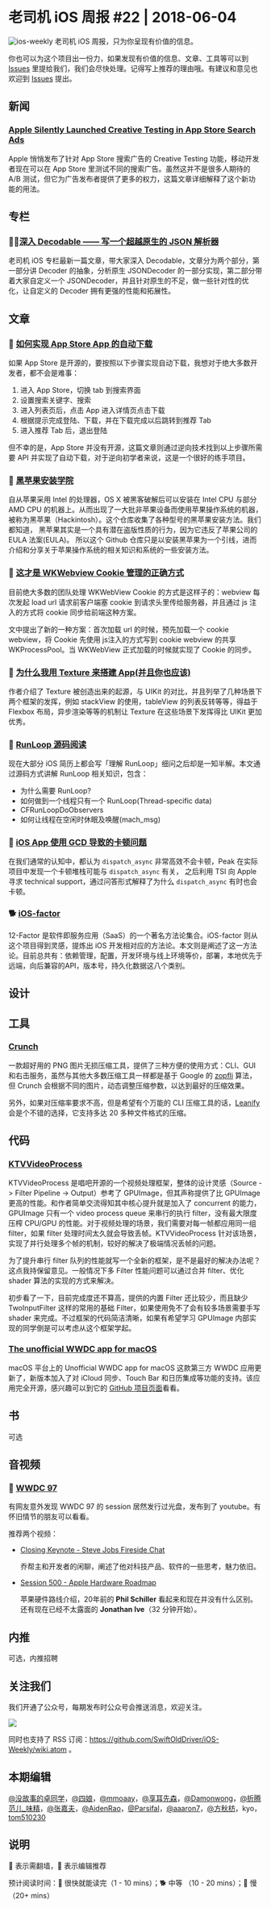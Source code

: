 # 老司机 iOS 周报 #22 | 2018-06-04

![ios-weekly](../assets/ios-weekly.png)
老司机 iOS 周报，只为你呈现有价值的信息。

你也可以为这个项目出一份力，如果发现有价值的信息、文章、工具等可以到 [Issues](https://github.com/SwiftOldDriver/iOS-Weekly/issues) 里提给我们，我们会尽快处理。记得写上推荐的理由哦。有建议和意见也欢迎到 [Issues](https://github.com/SwiftOldDriver/iOS-Weekly/issues) 提出。

## 新闻

### [Apple Silently Launched Creative Testing in App Store Search Ads](https://asostack.com/apple-secretly-launched-creative-testing-in-app-store-search-ads-761a9f7b8abb)

Apple 悄悄发布了针对 App Store 搜索广告的 Creative Testing 功能，移动开发者现在可以在 App Store 里测试不同的搜索广告。虽然这并不是很多人期待的 A/B 测试，但它为广告发布者提供了更多的权力，这篇文章详细解释了这个新功能的用法。

## 专栏

### 🌟🐢[深入 Decodable —— 写一个超越原生的 JSON 解析器](https://xiaozhuanlan.com/topic/8973560241)

老司机 iOS 专栏最新一篇文章，带大家深入 Decodable，文章分为两个部分，第一部分讲 Decoder 的抽象，分析原生 JSONDecoder 的一部分实现，第二部分带着大家自定义一个 JSONDecoder，并且针对原生的不足，做一些针对性的优化，让自定义的 Decoder 拥有更强的性能和拓展性。


## 文章

### 🐢 [如何实现 App Store App 的自动下载](https://juejin.im/post/5b0a252d51882538b63af5c3)
如果 App Store 是开源的，要按照以下步骤实现自动下载，我想对于绝大多数开发者，都不会是难事：

1. 进入 App Store，切换 tab 到搜索界面
2. 设置搜索关键字、搜索
3. 进入列表页后，点击 App 进入详情页点击下载
4. 根据提示完成登陆、下载，并在下载完成以后跳转到推荐 Tab
5. 进入推荐 Tab 后，退出登陆

但不幸的是，App Store 并没有开源，这篇文章则通过逆向技术找到以上步骤所需要 API 并实现了自动下载，对于逆向初学者来说，这是一个很好的练手项目。

### 🐎 [黑苹果安装学院](https://github.com/huangyz0918/Hackintosh-Installer-University/blob/master/README-CN.md)

自从苹果采用 Intel 的处理器，OS X 被黑客破解后可以安装在 Intel CPU 与部分 AMD CPU 的机器上。从而出现了一大批非苹果设备而使用苹果操作系统的机器，被称为黑苹果（Hackintosh）。这个仓库收集了各种型号的黑苹果安装方法。我们都知道， 黑苹果其实是一个具有潜在盗版性质的行为，因为它违反了苹果公司的 EULA 法案(EULA)。 所以这个 Github 仓库只是以安装黑苹果为一个引线，进而介绍和分享关于苹果操作系统的相关知识和系统的一些安装方法。

### 🐎 [这才是 WKWebview Cookie 管理的正确方式](https://www.jianshu.com/p/163c03ed0b5e)

目前绝大多数的团队处理 WKWebView Cookie 的方式是这样子的：webview 每次发起 load url 请求前客户端塞 cookie 到请求头里传给服务器，并且通过 js 注入的方式将 cookie 同步给前端这种方案。

文中提出了新的一种方案：首次加载 url 的时候，预先加载一个 cookie webview，将 Cookie 先使用 js注入的方式写到 cookie webview 的共享 WKProcessPool。当 WKWebView 正式加载的时候就实现了 Cookie 的同步。

### 🐎 [为什么我用 Texture 来搭建 App(并且你也应该)](https://medium.com/flawless-app-stories/why-i-build-my-apps-using-texture-and-why-you-should-too-99587c73f278)

作者介绍了 Texture 被创造出来的起源，与 UIKit 的对比，并且列举了几种场景下两个框架的发挥，例如 stackView 的使用，tableView 的列表反转等等，得益于 Flexbox 布局，异步渲染等等的机制让 Texture 在这些场景下发挥得比 UIKit 更加优秀。

### 🐢 [RunLoop 源码阅读](https://juejin.im/post/5aaa15d36fb9a028d82b7d83)

现在大部分 iOS 简历上都会写「理解 RunLoop」细问之后却是一知半解。本文通过源码方式讲解 RunLoop 相关知识，包含：
- 为什么需要 RunLoop?
- 如何做到一个线程只有一个 RunLoop(Thread-specific data)
- CFRunLoopDoObservers
- 如何让线程在空闲时休眠及唤醒(mach_msg)

### 🐢 [iOS App 使用 GCD 导致的卡顿问题](http://mrpeak.cn/blog/ios-gcd-bottleneck/)

在我们通常的认知中，都认为 `dispatch_async` 非常高效不会卡顿，Peak 在实际项目中发现一个卡顿堆栈可能与 `dispatch_async` 有关， 之后利用 TSI 向 Apple 寻求 technical support，通过问答形式解释了为什么 `dispatch_async` 有时也会卡顿。

### 🐕 [iOS-factor](https://ios-factor.com/)

12-Factor 是软件即服务应用（SaaS）的一个著名方法论集合。iOS-factor 则从这个项目得到灵感，提炼出 iOS 开发相对应的方法论。本文则是阐述了这一方法论。目前总共有：依赖管理，配置，开发环境与线上环境等价，部署，本地优先于远端，向后兼容的API，版本号，持久化数据这八个类别。

## 设计

## 工具

### [Crunch](https://github.com/chrissimpkins/Crunch)
一款超好用的 PNG 图片无损压缩工具，提供了三种方便的使用方式：CLI、GUI 和右击服务，虽然与其他大多数压缩工具一样都是基于 Google 的 [zopfli](https://github.com/google/zopfli) 算法，但 Crunch 会根据不同的图片，动态调整压缩参数，以达到最好的压缩效果。

另外，如果对压缩率要求不高，但是希望有个万能的 CLI 压缩工具的话，[Leanify](https://github.com/JayXon/Leanify) 会是个不错的选择，它支持多达 20 多种文件格式的压缩。

## 代码

### [KTVVideoProcess](https://github.com/ChangbaDevs/KTVVideoProcess)

KTVVideoProcess 是唱吧开源的一个视频处理框架，整体的设计灵感（Source -> Filter Pipeline -> Output）参考了 GPUImage，但其声称提供了比 GPUImage 更高的性能。和作者简单交流得知其中核心提升就是加入了 concurrent 的能力，GPUImage 只有一个 video process queue 来串行的执行 filter，没有最大限度压榨 CPU/GPU 的性能。对于视频处理的场景，我们需要对每一帧都应用同一组 filter，如果 filter 处理时间太久就会导致丢帧。KTVVideoProcess 针对该场景，实现了并行处理多个帧的机制，较好的解决了极端情况丢帧的问题。

为了提升串行 filter 队列的性能就写一个全新的框架，是不是最好的解决办法呢？这点我持保留意见。一般情况下多 Filter 性能问题可以通过合并 filter、优化 shader 算法的实现的方式来解决。

初步看了一下，目前完成度还不算高，提供的内置 Filter 还比较少，而且缺少 TwoInputFilter 这样的常用的基础 Filter，如果使用免不了会有较多场景需要手写 shader 来完成。不过框架的代码简洁清晰，如果有希望学习 GPUImage 内部实现的同学倒是可以考虑从这个框架学起。


### [The unofficial WWDC app for macOS](https://github.com/insidegui/WWDC)

macOS 平台上的 Unofficial WWDC app for macOS 这款第三方 WWDC 应用更新了，新版本加入了对 iCloud 同步、Touch Bar 和日历集成等功能的支持。该应用完全开源，感兴趣可以到它的 [GitHub 项目页面](https://github.com/insidegui/WWDC)看看。

## 书

可选

## 音视频

### 🚧 [WWDC 97](http://bslabs.net/2018/05/28/wwdc-1997-videos/)

有网友意外发现 WWDC 97 的 session 居然发行过光盘，发布到了 youtube。有怀旧情节的朋友可以看看。

推荐两个视频：

- [Closing Keynote - Steve Jobs Fireside Chat](https://www.youtube.com/watch?v=KWJ6rGiopvo)

  乔帮主和开发者的闲聊，阐述了他对科技产品、软件的一些思考，魅力依旧。

- [Session 500 - Apple Hardware Roadmap](https://www.youtube.com/watch?v=ekkSkuY1EcI)

  苹果硬件路线介绍，20年前的 **Phil Schiller** 看起来和现在并没有什么区别。还有现在已经不太露面的  **Jonathan Ive**（32 分钟开始）。


## 内推

可选，内推招聘

## 关注我们

我们开通了公众号，每期发布时公众号会推送消息，欢迎关注。

![](https://github.com/SwiftOldDriver/iOS-Weekly/blob/master/assets/qrcode_for_wechat.jpg?raw=true)

同时也支持了 RSS 订阅：https://github.com/SwiftOldDriver/iOS-Weekly/wiki.atom 。

## 本期编辑

[@没故事的卓同学](https://weibo.com/1926303682/profile)，[@四娘](https://kemchenj.github.io)，[@mmoaay](https://weibo.com/u/1302422271)，[@享耳先森](https://github.com/iblacksun)，[@Damonwong](https://weibo.com/damonone)，[@折腾范儿_味精](http://weibo.com/agvicking)，[@张嘉夫](https://weibo.com/2949394297)，[@AidenRao](https://weibo.com/AidenRao)，[@Parsifal](https://weibo.com/parsifalchang)，[@aaaron7](https://weibo.com/aaaron7)，[@方秋枋](https://weibo.com/100mango)，kyo，[tom510230](https://xiaozhuanlan.com/u/6682065345)

## 说明

🚧 表示需翻墙，🌟 表示编辑推荐

预计阅读时间：🐎 很快就能读完（1 - 10 mins）；🐕 中等 （10 - 20 mins）；🐢 慢（20+ mins）

